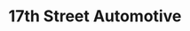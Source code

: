 ---
title: "17th Street Automotive"
url: /virginia-beach/17th-street-automotive/
shop: car repair
---